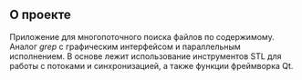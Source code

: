 ## О проекте
Приложение для многопоточного поиска файлов по содержимому. Аналог _grep_ с графическим интерфейсом и параллельным исполнением. В основе лежит использование инструментов STL для работы с потоками и синхронизацией, а также функции фреймворка Qt.
